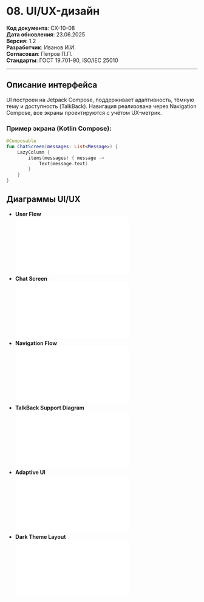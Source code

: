 # 08. UI/UX-дизайн

**Код документа**: СХ-10-08  
**Дата обновления**: 23.06.2025  
**Версия**: 1.2  
**Разработчик**: Иванов И.И.  
**Согласовал**: Петров П.П.  
**Стандарты**: ГОСТ 19.701-90, ISO/IEC 25010

---

## Описание интерфейса
UI построен на Jetpack Compose, поддерживает адаптивность, тёмную тему и доступность (TalkBack). Навигация реализована через Navigation Compose, все экраны проектируются с учётом UX-метрик.

### Пример экрана (Kotlin Compose):
```kotlin
@Composable
fun ChatScreen(messages: List<Message>) {
    LazyColumn {
        items(messages) { message ->
            Text(message.text)
        }
    }
}
```

## Диаграммы UI/UX
- **User Flow**  
  ![User Flow](diagrams/ui_ux/user-flow.mmd)
- **Chat Screen**  
  ![Chat Screen](diagrams/ui_ux/chat-screen.mmd)
- **Navigation Flow**  
  ![Navigation Flow](diagrams/ui_ux/navigation-flow.mmd)
- **TalkBack Support Diagram**  
  ![TalkBack Support Diagram](diagrams/ui_ux/talkback-support.mmd)
- **Adaptive UI**  
  ![Adaptive UI](diagrams/ui_ux/adaptive-ui.mmd)
- **Dark Theme Layout**  
  ![Dark Theme Layout](diagrams/ui_ux/dark-theme-layout.mmd) 